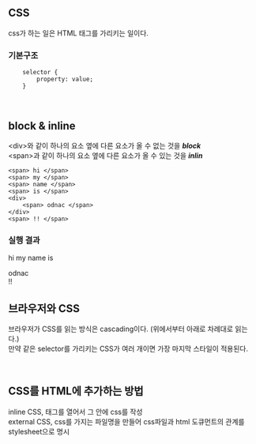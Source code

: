 ## CSS

css가 하는 일은 HTML 태그를 가리키는 일이다.

### 기본구조

```
    selector {
        property: value;
    }
```

<br/>

## block & inline

\<div\>와 같이 하나의 요소 옆에 다른 요소가 올 수 없는 것을 **_block_** <br/>
\<span\>과 같이 하나의 요소 옆에 다른 요소가 올 수 있는 것을 **_inlin_**

```
<span> hi </span>
<span> my </span>
<span> name </span>
<span> is </span>
<div>
    <span> odnac </span>
</div>
<span> !! </span>
```

### 실행 결과

<span> hi </span>
<span> my </span>
<span> name </span>
<span> is </span>

<div>
    <span> odnac </span>
</div>
<span> !! </span>

<br/>

## 브라우저와 CSS

브라우저가 CSS를 읽는 방식은 cascading이다. \(위에서부터 아래로 차례대로 읽는다.\)<br/>
만약 같은 selector를 가리키는 CSS가 여러 개이면 가장 마지막 스타일이 적용된다.

<br/>

## CSS를 HTML에 추가하는 방법

inline CSS, 태그를 열어서 그 안에 css를 작성<br/>
external CSS, css를 가지는 파일명을 만들어 css파일과 html 도큐먼트의 관계를 stylesheet으로 명시
